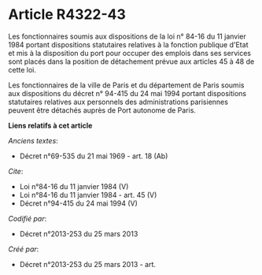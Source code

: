 # Article R4322-43

Les fonctionnaires soumis aux dispositions de la loi n° 84-16 du 11 janvier 1984 portant dispositions statutaires relatives à
la fonction publique d'Etat et mis à la disposition du port pour occuper des emplois dans ses services sont placés dans la
position de détachement prévue aux articles 45 à 48 de cette loi. 

Les fonctionnaires de la ville de Paris et du département de Paris soumis aux dispositions du décret n° 94-415 du 24 mai 1994
portant dispositions statutaires relatives aux personnels des administrations parisiennes peuvent être détachés auprès de
Port autonome de Paris.

**Liens relatifs à cet article**

_Anciens textes_:

  - Décret n°69-535 du 21 mai 1969 - art. 18 (Ab)

_Cite_:

  - Loi n°84-16 du 11 janvier 1984 (V)
  - Loi n°84-16 du 11 janvier 1984 - art. 45 (V)
  - Décret n°94-415 du 24 mai 1994 (V)

_Codifié par_:

  - Décret n°2013-253 du 25 mars 2013

_Créé par_:

  - Décret n°2013-253 du 25 mars 2013 - art.

